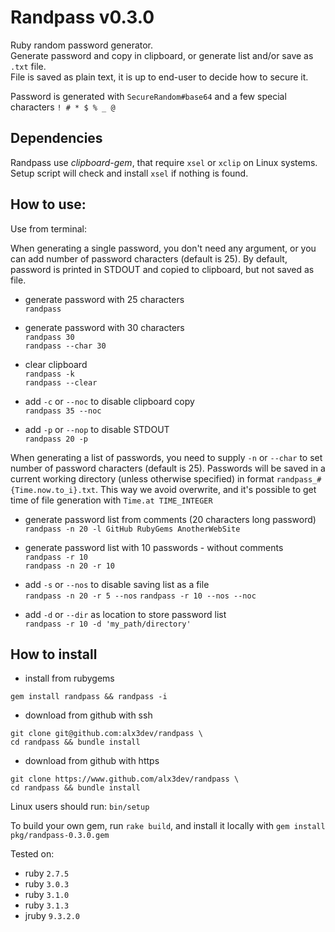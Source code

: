 # Randpass v0.3.0

Ruby random password generator.  
Generate password and copy in clipboard, or generate list and/or save as `.txt` file.  
File is saved as plain text, it is up to end-user to decide how to secure it.  

Password is generated with `SecureRandom#base64` and a few special characters `! # * $ % _ @`  


## Dependencies

Randpass use _clipboard-gem_, that require `xsel` or `xclip` on Linux systems.  
Setup script will check and install `xsel` if nothing is found.


## How to use:

 Use from terminal:  

 When generating a single password, you don't need any argument, or you can add number of password characters (default is 25). By default, password is printed in STDOUT and copied to clipboard, but not saved as file.  

 - generate password with 25 characters  
   `randpass`  

 - generate password with 30 characters  
   `randpass 30`  
   `randpass --char 30`

 - clear clipboard  
   `randpass -k`  
   `randpass --clear`  

 - add `-c` or `--noc` to disable clipboard copy  
    `randpass 35 --noc`  

 - add `-p` or `--nop` to disable STDOUT  
    `randpass 20 -p`  

 When generating a list of passwords, you need to supply `-n` or `--char` to set number of password characters (default is 25). Passwords will be saved in a current working directory (unless otherwise specified) in format `randpass_#{Time.now.to_i}.txt`. This way we avoid overwrite, and it's possible to get time of file generation with `Time.at TIME_INTEGER`  

 - generate password list from comments (20 characters long password)  
    `randpass -n 20 -l GitHub RubyGems AnotherWebSite`  

 - generate password list with 10 passwords - without comments  
    `randpass -r 10`  
    `randpass -n 20 -r 10`  

 - add `-s` or `--nos` to disable saving list as a file  
    `randpass -n 20 -r 5 --nos` 
    `randpass -r 10 --nos --noc`  

 - add `-d` or `--dir` as location to store password list  
    `randpass -r 10 -d 'my_path/directory'`  




## How to install

 - install from rubygems

```
gem install randpass && randpass -i
```
 - download from github with ssh

```
git clone git@github.com:alx3dev/randpass \
cd randpass && bundle install
```
 - download from github with https

```
git clone https://www.github.com/alx3dev/randpass \
cd randpass && bundle install
```  
Linux users should run: `bin/setup`  

To build your own gem, run `rake build`, and install it locally with `gem install pkg/randpass-0.3.0.gem`


Tested on:
 - ruby `2.7.5`
 - ruby `3.0.3`
 - ruby `3.1.0`
 - ruby `3.1.3`
 - jruby `9.3.2.0`

